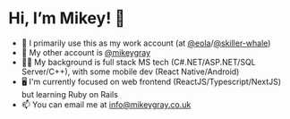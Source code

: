 # Hi, I’m Mikey! 👋

* 💼  I primarily use this as my work account (at [@eola](https://github.com/eola)/[@skiller-whale](https://github.com/skiller-whale))
* 🦹  My other account is [@mikeygray](https://github.com/mikeygray)
* 🧑‍💻  My background is full stack MS tech (C#.NET/ASP.NET/SQL Server/C++), with some mobile dev (React Native/Android)
* 🖥  I'm currently focused on web frontend (ReactJS/Typescript/NextJS) but learning Ruby on Rails
* 📫  You can email me at [info@mikeygray.co.uk](mailto:mikey@mikeygray.co.uk)
